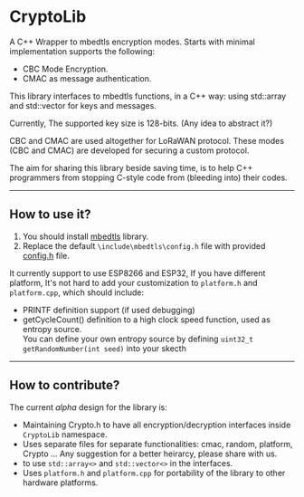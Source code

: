 # CryptoLib

A C++ Wrapper to mbedtls encryption modes. Starts with minimal implementation supports  the following:
- CBC Mode Encryption.
- CMAC as message authentication.

This library interfaces to mbedtls functions, in a C++ way: using std::array and std::vector for keys and messages.

Currently, The supported key size is 128-bits. (Any idea to abstract it?)

CBC and CMAC are used altogether for LoRaWAN protocol.
These modes (CBC and CMAC) are developed for securing a custom protocol. 

The aim for sharing this library beside saving time, is to help C++ programmers from stopping C-style code from (bleeding into) their codes.

-------
## How to use it?
1. You should install [mbedtls](https://github.com/ARMmbed/mbedtls/releases/tag/v2.23.0) library.
2. Replace the default `\include\mbedtls\config.h` file with provided [config.h](config.h) file. 

It currently support to use ESP8266 and ESP32, If you have different platform, It's not hard to add your customization to `platform.h` and `platform.cpp`, which should include:
- PRINTF definition support (if used debugging)
- getCycleCount()  definition to a high clock speed function, used as entropy source.  
You can define your own entropy source by defining `uint32_t getRandomNumber(int seed)` into your skecth
-------
## How to contribute?

The current *alpha* design for the library is:
- Maintaining Crypto.h to have all encryption/decryption interfaces inside `CryptoLib` namespace.
- Uses separate files for separate functionalities: cmac, random, platform, Crypto ... 
Any suggestion for a better heirarcy, please share with us.
- to use `std::array<>` and `std::vector<>` in the interfaces. 
- Uses `platform.h` and `platform.cpp` for portability of the library to other hardware platforms.
